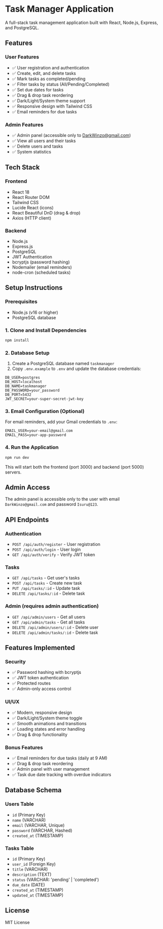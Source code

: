 # Task Manager Application

A full-stack task management application built with React, Node.js, Express, and PostgreSQL.

## Features

### User Features
- ✅ User registration and authentication
- ✅ Create, edit, and delete tasks
- ✅ Mark tasks as completed/pending
- ✅ Filter tasks by status (All/Pending/Completed)
- ✅ Set due dates for tasks
- ✅ Drag & drop task reordering
- ✅ Dark/Light/System theme support
- ✅ Responsive design with Tailwind CSS
- ✅ Email reminders for due tasks

### Admin Features
- ✅ Admin panel (accessible only to DarkWinzo@gmail.com)
- ✅ View all users and their tasks
- ✅ Delete users and tasks
- ✅ System statistics

## Tech Stack

### Frontend
- React 18
- React Router DOM
- Tailwind CSS
- Lucide React (icons)
- React Beautiful DnD (drag & drop)
- Axios (HTTP client)

### Backend
- Node.js
- Express.js
- PostgreSQL
- JWT Authentication
- bcryptjs (password hashing)
- Nodemailer (email reminders)
- node-cron (scheduled tasks)

## Setup Instructions

### Prerequisites
- Node.js (v16 or higher)
- PostgreSQL database

### 1. Clone and Install Dependencies
```bash
npm install
```

### 2. Database Setup
1. Create a PostgreSQL database named `taskmanager`
2. Copy `.env.example` to `.env` and update the database credentials:
```env
DB_USER=postgres
DB_HOST=localhost
DB_NAME=taskmanager
DB_PASSWORD=your_password
DB_PORT=5432
JWT_SECRET=your-super-secret-jwt-key
```

### 3. Email Configuration (Optional)
For email reminders, add your Gmail credentials to `.env`:
```env
EMAIL_USER=your-email@gmail.com
EMAIL_PASS=your-app-password
```

### 4. Run the Application
```bash
npm run dev
```

This will start both the frontend (port 3000) and backend (port 5000) servers.

## Admin Access

The admin panel is accessible only to the user with email `DarkWinzo@gmail.com` and password `Isuru@123`.

## API Endpoints

### Authentication
- `POST /api/auth/register` - User registration
- `POST /api/auth/login` - User login
- `GET /api/auth/verify` - Verify JWT token

### Tasks
- `GET /api/tasks` - Get user's tasks
- `POST /api/tasks` - Create new task
- `PUT /api/tasks/:id` - Update task
- `DELETE /api/tasks/:id` - Delete task

### Admin (requires admin authentication)
- `GET /api/admin/users` - Get all users
- `GET /api/admin/tasks` - Get all tasks
- `DELETE /api/admin/users/:id` - Delete user
- `DELETE /api/admin/tasks/:id` - Delete task

## Features Implemented

### Security
- ✅ Password hashing with bcryptjs
- ✅ JWT token authentication
- ✅ Protected routes
- ✅ Admin-only access control

### UI/UX
- ✅ Modern, responsive design
- ✅ Dark/Light/System theme toggle
- ✅ Smooth animations and transitions
- ✅ Loading states and error handling
- ✅ Drag & drop functionality

### Bonus Features
- ✅ Email reminders for due tasks (daily at 9 AM)
- ✅ Drag & drop task reordering
- ✅ Admin panel with user management
- ✅ Task due date tracking with overdue indicators

## Database Schema

### Users Table
- `id` (Primary Key)
- `name` (VARCHAR)
- `email` (VARCHAR, Unique)
- `password` (VARCHAR, Hashed)
- `created_at` (TIMESTAMP)

### Tasks Table
- `id` (Primary Key)
- `user_id` (Foreign Key)
- `title` (VARCHAR)
- `description` (TEXT)
- `status` (VARCHAR: 'pending' | 'completed')
- `due_date` (DATE)
- `created_at` (TIMESTAMP)
- `updated_at` (TIMESTAMP)

## License

MIT License